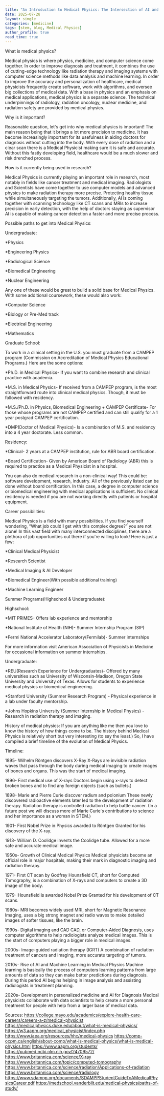```yaml
---
title: "An Introduction to Medical Physics: The Intersection of AI and Healthcare and Why You Should Explore It Further!"
date: 2025-07-28
layout: single
categories: [medicine]
tags: [stem, blog, Medical Physics]
author_profile: true
read_time: true
---
```


What is medical physics?

Medical physics is where physics, medicine, and computer science come together. In order to improve diagnosis and treatment, it combines the use of cutting-edge technology like radiation therapy and imaging systems with computer science methods like data analysis and machine learning. In order to improve the accuracy and personalization of healthcare, medical physicists frequently create software, work with algorithms, and oversee big collections of medical data.
With a base in physics and an emphasis on medical applications, medical physics is a separate science. The technical underpinnings of radiology, radiation oncology, nuclear medicine, and radiation safety are provided by medical physics.

Why is it important?

Reasonable question, let's get into why medical physics is important! The main reason being that it brings a lot more precision to medicine. It has become increasingly important for its usefulness in aiding doctors for diagnosis without cutting into the body. With every dose of radiation and a clear scan there is a Medical Physicist making sure it is safe and accurate. Without this fastly developing field, healthcare would be a much slower and risk drenched process.

How is it currently being used in research?

Medical Physics is currently playing an important role in research, most notably in fields like cancer treatment and medical imaging. Radiologists and Scientists have come together to use computer models and advanced physics to make radiation therapy more precise. Protecting healthy tissue while simultaneously targeting the tumors. Additionally, AI is coming together with scanning technology like CT scans and MRIs to increase precision in early detection, with the help of doctors staying as supervisor AI is capable of making cancer detection a faster and more precise process. 

Possible paths to get into Medical Physics:

Undergraduate:

*Physics

*Engineering Physics

*Radiological Science

*Biomedical Engineering

*Nuclear Engineering

Any one of these would be great to build a solid base for Medical Physics. With some additional coursework, these would also work:

*Computer Science

*Biology or Pre-Med track

*Electrical Engineering

*Mathematics


Graduate School:

To work in a clinical setting in the U.S. you must graduate from a CAMPEP program (Commission on Accreditation of Medical Physics Educational Programs.) Here are the some options:

*Ph.D. in Medical Physics- If you want to combine research and clinical practice with academia.

*M.S. in Medical Physics- If received from a CAMPEP program, is the most straightforward route into clinical medical physics. Though, it must be followed with residency.

*M.S./Ph.D. in Physics, Biomedical Engineering + CAMPEP Certificate- For those whose programs are not CAMPEP certified and can still qualify for a 1 year postgrad CAMPEP certification.

*DMP(Doctor of Medical Physics)- Is a combination of M.S. and residency into a 4 year doctorate. Less common.

	
Residency:

*Clinical- 2 years at a CAMPEP institution, rule for ABR board certification.

*Board Certification- Given by American Board of Radiology (ABR) this is required to practice as a Medical Physicist in a hospital.

You can also do medical research in a non-clinical way! This could be: software development, research, industry. All of the previously listed can be done without board certification. In this case, a degree in computer science or biomedical engineering with medical applications is sufficient. No clinical residency is needed if you are not working directly with patients or hospital equipment.	     


Career possibilities:

Medical Physics is a field with many possibilities. If you find yourself wondering, “What job could I get with this complex degree?” you are not alone! In this vast field with many interconnected disciplines, there are a plethora of job opportunities out there if you're willing to look!
Here is just a few:

*Clinical Medical Physicist

*Research Scientist

*Medical Imaging & AI Developer

*Biomedical Engineer(With possible additional training)

*Machine Learning Engineer


Summer Programs(Highschool & Undergraduate):

Highschool:

*MIT PRIMES- Offers lab experience and mentorship

*National Institute of Health (NIH)- Summer Internship Program (SIP)

*Fermi National Accelerator Laboratory(Fermilab)- Summer internships

For more information visit American Association of Physicists in Medicine for occasional information on summer internships.

Undergraduate:

*REU(Research Experience for Undergraduates)- Offered by many universities such as University of Wisconsin-Madison, Oregon State University and University of Texas. Allows for students to experience medical physics or biomedical engineering.

*Stanford University (Summer Research Program) - Physical experience in a lab under faculty mentorship.

*Johns Hopkins University (Summer Internship in Medical Physics) - Research in radiation therapy and imaging.


History of medical physics:
	If you are anything like me then you love to know the history of how things come to be. The history behind Medical Physics is relatively short but very interesting (to say the least.) So, I have compiled a brief timeline of the evolution of Medical Physics.

 
Timeline:

1895- Wilhelm Röntgen discovers X-Ray
X-Rays are invisible radiation waves that pass through the body during medical imaging to create images of bones and organs. This was the start of medical imaging.

1896- First medical use of X-rays
Doctors begin using x-rays to detect broken bones and to find any foreign objects (such as bullets.)

1898- Marie and Pierre Curie discover radium and polonium
These newly discovered radioactive elements later led to the development of radiation therapy. Radiation therapy is controlled radiation to help battle cancer.
(In a future post we will discuss more of Marie Curie's contributions to science and her importance as a woman in STEM.)

1901- First Nobel Prize in Physics awarded to Röntgen
Granted for his discovery of the X-ray.

1913- William D. Coolidge invents the Coolidge tube.
Allowed for a more safe and accurate medical image.

1950s- Growth of Clinical Medical Physics
Medical physicists become an official role in major hospitals, making their mark in diagnostic imaging and radiation therapy.

1971- First CT scan by Godfrey Hounsfield
CT, short for Computed Tomography, is a combination of X-rays and computers to create a 3D image of the body.

1979- Hounsfield is awarded Nobel Prize
Granted for his development of CT scans.

1980s- MRI becomes widely used
MRI, short for Magnetic Resonance Imaging, uses a big strong magnet and radio waves to make detailed images of softer tissues, like the brain.

1990s- Digital imaging and CAD
CAD, or Computer-Aided Diagnosis, uses computer algorithms to help radiologists analyze medical images. This is the start of computers playing a bigger role in medical images.

2000s- Image-guided radiation therapy (IGRT)
A combination of radiation treatment of cancers and imaging, more accurate targeting of tumors.

2010s- Rise of AI and Machine Learning in Medical Physics
Machine learning is basically the process of computers learning patterns from large amounts of data so they can make better predictions during diagnosis. During this period AI begins helping in image analysis and assisting radiologists in treatment planning.

2020s- Development in personalized medicine and AI for Diagnosis
Medical physicists collaborate with data scientists to help create a more personal treatment for people with help from a larger base of medical data.



Sources:
https://college.mayo.edu/academics/explore-health-care-careers/careers-a-z/medical-physicist
https://medicalphysics.duke.edu/about/what-is-medical-physics/
https://w3.aapm.org/medical_physicist/index.php
https://www.iaea.org/resources/hhc/medical-physics
https://comp-ocpm.ca/english/about-comp/what-is-medical-physics/what-is-medical-physics.html
https://www.aapm.org/students/
https://pubmed.ncbi.nlm.nih.gov/24709572/
https://www.britannica.com/science/X-ray
https://www.britannica.com/topic/computed-tomography
https://www.britannica.com/science/radiation/Applications-of-radiation
https://www.britannica.com/science/radiology
https://www.sdampp.org/documents/SDAMPPStudentGuideToAMedicalPhysicsCareer.pdf
https://medschool.vanderbilt.edu/medical-physics/paths-of-study/
